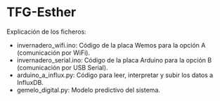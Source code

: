 # TFG-Esther
Explicación de los ficheros:
- invernadero_wifi.ino: Código de la placa Wemos para la opción A (comunicación por WiFi).
- invernadero_serial.ino: Código de la placa Arduino para la opción B (comunicación por USB Serial).
- arduino_a_influx.py: Código para leer, interpretar y subir los datos a InfluxDB.
- gemelo_digital.py: Modelo predictivo del sistema.
